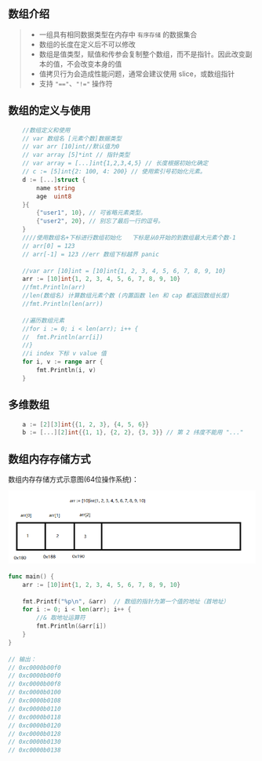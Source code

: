 ## 数组介绍

> + 一组具有相同数据类型在内存中 `有序存储` 的数据集合
> + 数组的长度在定义后不可以修改
> + 数组是值类型，赋值和传参会复制整个数组，而不是指针。因此改变副本的值，不会改变本身的值
> + 值拷贝行为会造成性能问题，通常会建议使用 slice，或数组指针
> + 支持 `"=="`、`"!="` 操作符


## 数组的定义与使用

```go
	//数组定义和使用
	// var 数组名 [元素个数]数据类型
	// var arr [10]int//默认值为0
	// var array [5]*int // 指针类型
	// var array = [...]int{1,2,3,4,5} // 长度根据初始化确定
	// c := [5]int{2: 100, 4: 200} // 使用索引号初始化元素。
    d := [...]struct {
        name string
        age  uint8
    }{
        {"user1", 10}, // 可省略元素类型。
        {"user2", 20}, // 别忘了最后一行的逗号。
    }
	////使用数组名+下标进行数组初始化   下标是从0开始的到数组最大元素个数-1
	// arr[0] = 123
	// arr[-1] = 123 //err 数组下标越界 panic

	//var arr [10]int = [10]int{1, 2, 3, 4, 5, 6, 7, 8, 9, 10}
	arr := [10]int{1, 2, 3, 4, 5, 6, 7, 8, 9, 10}
	//fmt.Println(arr)
	//len(数组名) 计算数组元素个数 (内置函数 len 和 cap 都返回数组长度)
	//fmt.Println(len(arr))

	//遍历数组元素
	//for i := 0; i < len(arr); i++ {
	//	fmt.Println(arr[i])
	//}
	//i index 下标 v value 值
	for i, v := range arr {
		fmt.Println(i, v)
	}
```


## 多维数组

```go
    a := [2][3]int{{1, 2, 3}, {4, 5, 6}}
    b := [...][2]int{{1, 1}, {2, 2}, {3, 3}} // 第 2 纬度不能用 "..."
```


## 数组内存存储方式

数组内存存储方式示意图(64位操作系统)：

![数组内存存储方式示意图](images/array-memory-storage.png "")

```go
func main() {
	arr := [10]int{1, 2, 3, 4, 5, 6, 7, 8, 9, 10}

	fmt.Printf("%p\n", &arr)  // 数组的指针为第一个值的地址（首地址）
	for i := 0; i < len(arr); i++ {
		//& 取地址运算符
		fmt.Println(&arr[i])
	}
}

// 输出：
// 0xc0000b00f0
// 0xc0000b00f0
// 0xc0000b00f8
// 0xc0000b0100
// 0xc0000b0108
// 0xc0000b0110
// 0xc0000b0118
// 0xc0000b0120
// 0xc0000b0128
// 0xc0000b0130
// 0xc0000b0138
```

